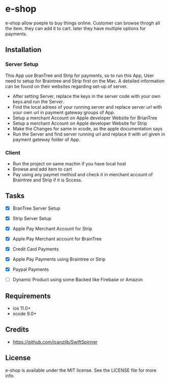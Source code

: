 # e-shop
e-shop allow poeple to buy things online. Customer can browse throgh all the item. they can add it to cart. later they have multiple options for payments.

## Installation

### Server Setup
This App use BranTree and Strip for payments, so to run this App, User need to setup for Braintree and Strip first on the Mac. 
A detailed information can be found on their websites regarding set-up of server.

- After setting Server, replace the keys in the server code  with your own keys.and run the Server. 
- Find the local adrees of your running server and replace server url with your own url in payment gateway groups of App.
- Setup a merchant Account on Apple developer Website for BrianTree
- Setup a merchant Account on Apple developer Website for Strip
- Make the Changes for same in xcode, as the apple documentation says
- Run the Server and find server running url and replace it with url given in payment gateway folder of App.

### Client
- Run the project on same machin if you have local host
- Browse and add item to cart
- Pay using any paymet method and check it in merchant account of Braintree and Strip if it is Sccess.

## Tasks

- [x] BranTree Server Setup
- [x] Strip Server Setup
- [x] Apple Pay Merchant Account for Strip
- [x] Apple Pay Merchant account for BrainTree
- [x] Credit Card Payments
- [x] Apple Pay Payments using Braintree or Strip
- [x] Paypal Payments
- [ ] Dynamic Product using some Backed like Firebase or Amazon





## Requirements
- ios 11.0+
- xcode 9.0+

## Credits
- https://github.com/icanzilb/SwiftSpinner



## License
e-shop is available under the MIT license. See the LICENSE file for more info.

